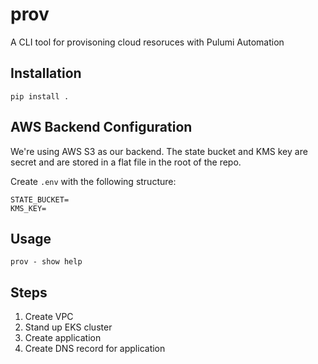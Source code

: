 # prov

A CLI tool for provisoning cloud resoruces with Pulumi Automation

## Installation

    pip install .

## AWS Backend Configuration

We're using AWS S3 as our backend. The state bucket and KMS key are secret and are stored in a flat file in the root of the repo.

Create `.env` with the following structure:

```
STATE_BUCKET=
KMS_KEY=
```

## Usage

    prov - show help 

## Steps

1) Create VPC
2) Stand up EKS cluster
3) Create application
4) Create DNS record for application


